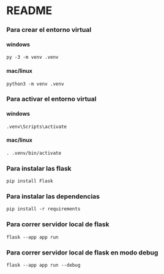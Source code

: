 # README

### Para crear el entorno virtual

#### windows
`py -3 -m venv .venv`
#### mac/linux
`python3 -m venv .venv`


### Para activar el entorno virtual
#### windows
`.venv\Scripts\activate`
#### mac/linux
`. .venv/bin/activate`

### Para instalar las flask 
`pip install Flask`

### Para instalar las dependencias 
`pip install -r requirements`

### Para correr servidor local de flask
`flask --app app run`

### Para correr servidor local de flask en modo debug
`flask --app app run --debug`

